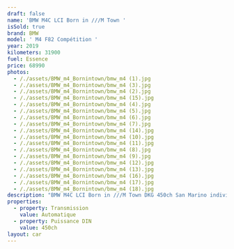 ```yaml
---
draft: false
name: 'BMW M4C LCI Born in ///M Town '
isSold: true
brand: BMW
model: ' M4 F82 Compétition '
year: 2019
kilometers: 31900
fuel: Essence
price: 68990
photos:
  - /./assets/BMW_m4_Bornintown/bmw_m4 (1).jpg
  - /./assets/BMW_m4_Bornintown/bmw_m4 (3).jpg
  - /./assets/BMW_m4_Bornintown/bmw_m4 (2).jpg
  - /./assets/BMW_m4_Bornintown/bmw_m4 (15).jpg
  - /./assets/BMW_m4_Bornintown/bmw_m4 (4).jpg
  - /./assets/BMW_m4_Bornintown/bmw_m4 (5).jpg
  - /./assets/BMW_m4_Bornintown/bmw_m4 (6).jpg
  - /./assets/BMW_m4_Bornintown/bmw_m4 (7).jpg
  - /./assets/BMW_m4_Bornintown/bmw_m4 (14).jpg
  - /./assets/BMW_m4_Bornintown/bmw_m4 (10).jpg
  - /./assets/BMW_m4_Bornintown/bmw_m4 (11).jpg
  - /./assets/BMW_m4_Bornintown/bmw_m4 (8).jpg
  - /./assets/BMW_m4_Bornintown/bmw_m4 (9).jpg
  - /./assets/BMW_m4_Bornintown/bmw_m4 (12).jpg
  - /./assets/BMW_m4_Bornintown/bmw_m4 (13).jpg
  - /./assets/BMW_m4_Bornintown/bmw_m4 (16).jpg
  - /./assets/BMW_m4_Bornintown/bmw_m4 (17).jpg
  - /./assets/BMW_m4_Bornintown/bmw_m4 (18).jpg
description: "BMW M4C LCI Born in ///M Town DKG 450ch San Marino individual, Carbon \n\nAP SELECT met en vente une BMW M4 F82 Compétition 450ch Individual Serie Born in ///M Town.\nModèle du 10/2019 avec 31 900km.\n\nSérie spéciale BMW pour fêter la fin de production des M4 série F8X.\nCertains éléments sont spécifiques à cette série limitée comme les seuils de portes, habillages intérieur Carbon / San Marino et liseré ///M sur le toit. \n\nCouleur San Marino Blue individual, intérieur Cuir étendu Merino Schwarz / Surpiqûres Bleues\n\nVéhicule en carte grise française \U0001F1EB\U0001F1F7 sans malus.\n\nVendu avec une garantie 12 mois. \n \nLe véhicule est en parfait état avec carnet complet et historique suivi.\n\nEntretien fait pour la vente avec 4 pneus neufs et freinage avant optimisé.\n\nÉquipements et options : \n- Pack compétition \n- Serie Born in ///M Town \n- Couleur San Marino Individual \n- Boîte DKG7 double embrayage Drivelogic\n- Jantes 20\" Style 666M\n- Châssis M Adaptatif\n- Échappement sport\n- Radars de stationnement avant/arrière\n- Caméra 360 \n- Système de manoeuvre \"Park Assist\"\n- Alarme antivol\n- Système Hi-fi Harman Kardon\n- Toit Carbone\n- Rétroviseurs rabattables électriquement et anti-éblouissement\n- Sièges électriques et chauffants \n- Volant Chauffant\n- Feux de route anti-éblouissement\n- Pack advanced Full LED\n- Détecteur de pluie et allumage automatique des projecteurs\n- Climatisation 3 zones\n- Régulateur de vitesse avec fonction freinage en descente\n- Avertisseur d'angle mort\n- Navigation multimédia Professional\n- Affichage Tête Haute HUD couleur\n- Indicateur de limitation de vitesse\n- Vitrage calorifuge\n- Shadow line brillant\n- Inserts décoratifs 'Carbon Fibre' avec baguette d'accentuation San Marino bleu\n- Kit éclairage\n- Ciel de pavillon Anthracite\n \nLe véhicule est très bien optionné et dans un état irréprochable.\n\n \nDisponible et visible sur RDV pour acheteur sérieux.\n\nPossibilité d’un garantie 3 mois avec 6 ou 12 mois en supplément.\n\nRéalisation des démarches d'immatriculation. \n\nAP SELECT c'est des solutions de courtage et conciergerie sur mesure pour profiter librement de sa passion et de son patrimoine.\n\nPrenez le volant, AP SELECT s'occupe du reste."
properties:
  - property: Transmission
    value: Automatique
  - property: Puissance DIN
    value: 450ch
layout: car
---
```


